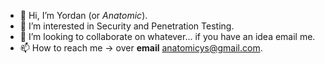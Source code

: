 - 👋 Hi, I’m Yordan (or *Anatomic*).
- 👀 I’m interested in Security and Penetration Testing.
- 💞️ I’m looking to collaborate on whatever... if you have an idea email me.
- 📫 How to reach me -> over **email** anatomicys@gmail.com.

<!---
ysanatomic/ysanatomic is a ✨ special ✨ repository because its `README.md` (this file) appears on your GitHub profile.
You can click the Preview link to take a look at your changes.
--->
